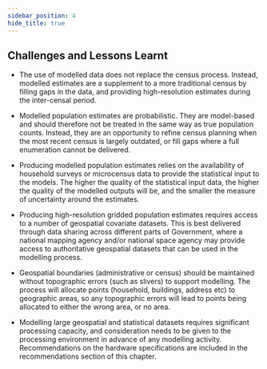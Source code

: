 ```yaml
---
sidebar_position: 4
hide_title: true
---
```


## Challenges and Lessons Learnt

- The use of modelled data does not replace the census process. Instead, modelled estimates are a supplement to a more traditional census by filling gaps in the data, and providing high-resolution estimates during the inter-censal period.

- Modelled population estimates are probabilistic. They are model-based and should therefore not be treated in the same way as true population counts. Instead, they are an opportunity to refine census planning when the most recent census is largely outdated, or fill gaps where a full enumeration cannot be delivered.

- Producing modelled population estimates relies on the availability of household surveys or microcensus data to provide the statistical input to the models. The higher the quality of the statistical input data, the higher the quality of the modelled outputs will be, and the smaller the measure of uncertainty around the estimates.

- Producing high-resolution gridded population estimates requires access to a number of geospatial covariate datasets. This is best delivered through data sharing across different parts of Government, where a national mapping agency and/or national space agency may provide access to authoritative geospatial datasets that can be used in the modelling process.

- Geospatial boundaries (administrative or census) should be maintained without topographic errors (such as slivers) to support modelling. The process will allocate points (household, buildings, address etc) to geographic areas, so any topographic errors will lead to points being allocated to either the wrong area, or no area.

- Modelling large geospatial and statistical datasets requires significant processing capacity, and consideration needs to be given to the processing environment in advance of any modelling activity. Recommendations on the hardware specifications are included in the recommendations section of this chapter.